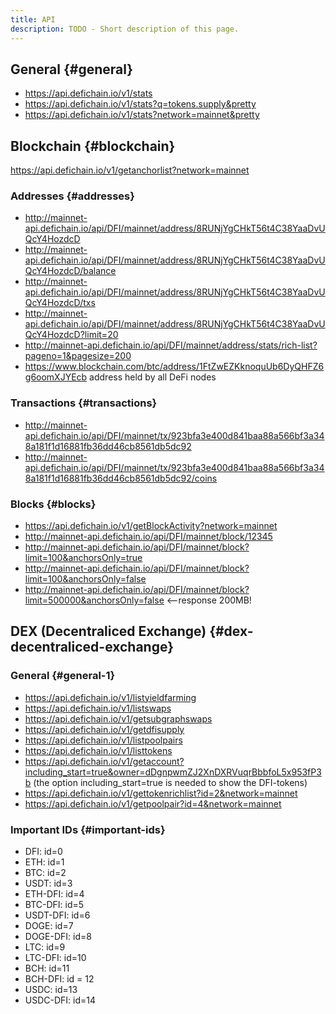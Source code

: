 ```yaml
---
title: API
description: TODO - Short description of this page.
---
```


## General {#general}




- <https://api.defichain.io/v1/stats>
- <https://api.defichain.io/v1/stats?q=tokens.supply&pretty>
- <https://api.defichain.io/v1/stats?network=mainnet&pretty>

## Blockchain   {#blockchain}

<https://api.defichain.io/v1/getanchorlist?network=mainnet>

### Addresses {#addresses}

- <http://mainnet-api.defichain.io/api/DFI/mainnet/address/8RUNjYgCHkT56t4C38YaaDvUQcY4HozdcD>
- <http://mainnet-api.defichain.io/api/DFI/mainnet/address/8RUNjYgCHkT56t4C38YaaDvUQcY4HozdcD/balance>
- <http://mainnet-api.defichain.io/api/DFI/mainnet/address/8RUNjYgCHkT56t4C38YaaDvUQcY4HozdcD/txs>
- <http://mainnet-api.defichain.io/api/DFI/mainnet/address/8RUNjYgCHkT56t4C38YaaDvUQcY4HozdcD?limit=20>
- <http://mainnet-api.defichain.io/api/DFI/mainnet/address/stats/rich-list?pageno=1&pagesize=200>
- <https://www.blockchain.com/btc/address/1FtZwEZKknoquUb6DyQHFZ6g6oomXJYEcb>
  address held by all DeFi nodes

### Transactions {#transactions}

- <http://mainnet-api.defichain.io/api/DFI/mainnet/tx/923bfa3e400d841baa88a566bf3a348a181f1d16881fb36dd46cb8561db5dc92>
- <http://mainnet-api.defichain.io/api/DFI/mainnet/tx/923bfa3e400d841baa88a566bf3a348a181f1d16881fb36dd46cb8561db5dc92/coins>

### Blocks {#blocks}

- <https://api.defichain.io/v1/getBlockActivity?network=mainnet>
- <http://mainnet-api.defichain.io/api/DFI/mainnet/block/12345>
- <http://mainnet-api.defichain.io/api/DFI/mainnet/block?limit=100&anchorsOnly=true>
- <http://mainnet-api.defichain.io/api/DFI/mainnet/block?limit=100&anchorsOnly=false>
- <http://mainnet-api.defichain.io/api/DFI/mainnet/block?limit=500000&anchorsOnly=false>
  \<--response 200MB!

## DEX (Decentraliced Exchange) {#dex-decentraliced-exchange}

### General {#general-1}

- <https://api.defichain.io/v1/listyieldfarming>
- <https://api.defichain.io/v1/listswaps>
- <https://api.defichain.io/v1/getsubgraphswaps>
- <https://api.defichain.io/v1/getdfisupply>
- <https://api.defichain.io/v1/listpoolpairs>
- <https://api.defichain.io/v1/listtokens>
- <https://api.defichain.io/v1/getaccount?including_start=true&owner=dDgnpwmZJ2XnDXRVuqrBbbfoL5x953fP3b>
  (the option including_start=true is needed to show the DFI-tokens)
- <https://api.defichain.io/v1/gettokenrichlist?id=2&network=mainnet>
- <https://api.defichain.io/v1/getpoolpair?id=4&network=mainnet>

### Important IDs {#important-ids}

- DFI: id=0
- ETH: id=1
- BTC: id=2
- USDT: id=3
- ETH-DFI: id=4
- BTC-DFI: id=5
- USDT-DFI: id=6
- DOGE: id=7
- DOGE-DFI: id=8
- LTC: id=9
- LTC-DFI: id=10
- BCH: id=11
- BCH-DFI: id = 12
- USDC: id=13
- USDC-DFI: id=14